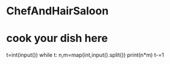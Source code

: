 # ChefAndHairSaloon
# cook your dish here
t=int(input())
while t:
    n,m=map(int,input().split())
    print(n*m)
    t-=1
